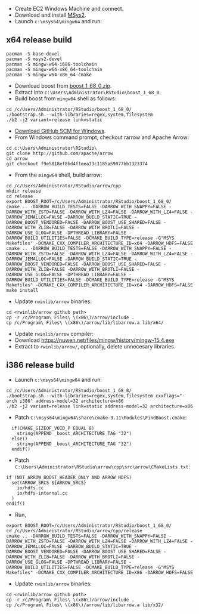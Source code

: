 - Create EC2 Windows Machine and connect.
- Download and install [MSys2](https://www.msys2.org/).
- Launch `c:\msys64\mingw64` and run:

## x64 release build

```
pacman -S base-devel
pacman -S msys2-devel
pacman -S mingw-w64-i686-toolchain
pacman -S mingw-w64-x86_64-toolchain
pacman -S mingw-w64-x86_64-cmake
```

- Download boost from [boost_1_68_0.zip](https://dl.bintray.com/boostorg/release/1.68.0/source/).
- Extract into `c:\Users\Administrator\RStudio\boost_1_68_0`.
- Build boost from `mingw64` shell as follows:

```
cd /c/Users/Administrator/RStudio/boost_1_68_0/
./bootstrap.sh --with-libraries=regex,system,filesystem
./b2 -j2 variant=release link=static
```

- [Download GitHub SCM for Windows](https://git-scm.com/downloads).
- From Windows command prompt, checkout rarrow and Apache Arrow:

```
cd c:\Users\Administrator\RStudio\
git clone http://github.com/apache/arrow
cd arrow
git checkout f9e5818ef8bd4f1eea13c1185a59077bb1323374
```

- From the `mingw64` shell, build arrow:

```
cd /c/Users/Administrator/RStudio/arrow/cpp
mkdir release
cd release
export BOOST_ROOT=/c/Users/Administrator/RStudio/boost_1_68_0/
cmake .. -DARROW_BUILD_TESTS=FALSE -DARROW_WITH_SNAPPY=FALSE -DARROW_WITH_ZSTD=FALSE -DARROW_WITH_LZ4=FALSE -DARROW_WITH_LZ4=FALSE -DARROW_JEMALLOC=FALSE -DARROW_BUILD_STATIC=TRUE -DARROW_BOOST_VENDORED=FALSE -DARROW_BOOST_USE_SHARED=FALSE -DARROW_WITH_ZLIB=FALSE -DARROW_WITH_BROTLI=FALSE -DARROW_USE_GLOG=FALSE -DPTHREAD_LIBRARY=FALSE -DARROW_BUILD_UTILITIES=FALSE -DCMAKE_BUILD_TYPE=release -G"MSYS Makefiles" -DCMAKE_CXX_COMPILER_ARCHITECTURE_ID=x64 -DARROW_HDFS=FALSE
cmake .. -DARROW_BUILD_TESTS=FALSE -DARROW_WITH_SNAPPY=FALSE -DARROW_WITH_ZSTD=FALSE -DARROW_WITH_LZ4=FALSE -DARROW_WITH_LZ4=FALSE -DARROW_JEMALLOC=FALSE -DARROW_BUILD_STATIC=TRUE -DARROW_BOOST_VENDORED=FALSE -DARROW_BOOST_USE_SHARED=FALSE -DARROW_WITH_ZLIB=FALSE -DARROW_WITH_BROTLI=FALSE -DARROW_USE_GLOG=FALSE -DPTHREAD_LIBRARY=FALSE -DARROW_BUILD_UTILITIES=FALSE -DCMAKE_BUILD_TYPE=release -G"MSYS Makefiles" -DCMAKE_CXX_COMPILER_ARCHITECTURE_ID=x64 -DARROW_HDFS=FALSE
make install
```

- Update `rwinlib/arrow` binaries:

```
cd <rwinlib/arrow github path>
cp -r /c/Program\ Files\ \(x86\)/arrow/include .
cp /c/Program\ Files\ \(x86\)/arrow/lib/libarrow.a lib/x64/
```

- Update `rwinlib/arrow` compiler:
- Download https://nuwen.net/files/mingw/history/mingw-15.4.exe
- Extract to `rwinlib/arrow/`, optionally, delete unnecesary libraries.

## i386 release build

- Launch `c:\msys64\mingw64` and run:

```
cd /c/Users/Administrator/RStudio/boost_1_68_0/
./bootstrap.sh --with-libraries=regex,system,filesystem cxxflags="-arch i386" address-model=32 architecture=x86
./b2 -j2 variant=release link=static address-model=32 architecture=x86
```

- Patch `C:\msys64\mingw64\share\cmake-3.11\Modules\FindBoost.cmake`:

```
  if(CMAKE_SIZEOF_VOID_P EQUAL 8)
    string(APPEND _boost_ARCHITECTURE_TAG "32")
  else()
    string(APPEND _boost_ARCHITECTURE_TAG "32")
  endif()
```

- Patch `C:\Users\Administrator\RStudio\arrow\cpp\src\arrow\CMakeLists.txt`:

```
if (NOT ARROW_BOOST_HEADER_ONLY AND ARROW_HDFS)
  set(ARROW_SRCS ${ARROW_SRCS}
    io/hdfs.cc
    io/hdfs-internal.cc
  )
endif()
```

- Run,

```
export BOOST_ROOT=/c/Users/Administrator/RStudio/boost_1_68_0/
cd /c/Users/Administrator/RStudio/arrow/cpp/release
cmake .. -DARROW_BUILD_TESTS=FALSE -DARROW_WITH_SNAPPY=FALSE -DARROW_WITH_ZSTD=FALSE -DARROW_WITH_LZ4=FALSE -DARROW_WITH_LZ4=FALSE -DARROW_JEMALLOC=FALSE -DARROW_BUILD_STATIC=TRUE -DARROW_BOOST_VENDORED=FALSE -DARROW_BOOST_USE_SHARED=FALSE -DARROW_WITH_ZLIB=FALSE -DARROW_WITH_BROTLI=FALSE -DARROW_USE_GLOG=FALSE -DPTHREAD_LIBRARY=FALSE -DARROW_BUILD_UTILITIES=FALSE -DCMAKE_BUILD_TYPE=release -G"MSYS Makefiles" -DCMAKE_CXX_COMPILER_ARCHITECTURE_ID=X86 -DARROW_HDFS=FALSE
```

- Update `rwinlib/arrow` binaries:

```
cd <rwinlib/arrow github path>
cp -r /c/Program\ Files\ \(x86\)/arrow/include .
cp /c/Program\ Files\ \(x86\)/arrow/lib/libarrow.a lib/x32/
```
